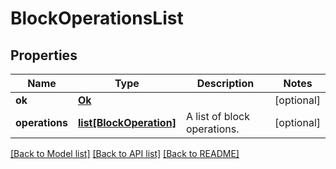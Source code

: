 # BlockOperationsList

## Properties
Name | Type | Description | Notes
------------ | ------------- | ------------- | -------------
**ok** | [**Ok**](Ok.md) |  | [optional] 
**operations** | [**list[BlockOperation]**](BlockOperation.md) | A list of block operations. | [optional] 

[[Back to Model list]](../README.md#documentation-for-models) [[Back to API list]](../README.md#documentation-for-api-endpoints) [[Back to README]](../README.md)


